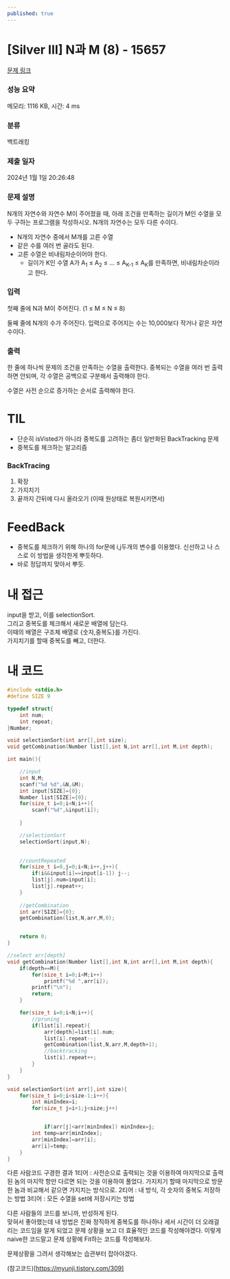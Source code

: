 ```yaml
---
published: true
---
```

# [Silver III] N과 M (8) - 15657 

[문제 링크](https://www.acmicpc.net/problem/15657) 

### 성능 요약

메모리: 1116 KB, 시간: 4 ms

### 분류

백트래킹

### 제출 일자

2024년 1월 1일 20:26:48

### 문제 설명

N개의 자연수와 자연수 M이 주어졌을 때, 아래 조건을 만족하는 길이가 M인 수열을 모두 구하는 프로그램을 작성하시오. N개의 자연수는 모두 다른 수이다.

- N개의 자연수 중에서 M개를 고른 수열
- 같은 수를 여러 번 골라도 된다.
- 고른 수열은 비내림차순이어야 한다.
  - 길이가 K인 수열 A가 A<sub>1</sub> ≤ A<sub>2</sub> ≤ ... ≤ A<sub>K-1</sub> ≤ A<sub>K</sub>를 만족하면, 비내림차순이라고 한다.

### 입력 

첫째 줄에 N과 M이 주어진다. (1 ≤ M ≤ N ≤ 8)

둘째 줄에 N개의 수가 주어진다. 입력으로 주어지는 수는 10,000보다 작거나 같은 자연수이다.

### 출력 

한 줄에 하나씩 문제의 조건을 만족하는 수열을 출력한다. 중복되는 수열을 여러 번 출력하면 안되며, 각 수열은 공백으로 구분해서 출력해야 한다.

수열은 사전 순으로 증가하는 순서로 출력해야 한다.

# TIL

- 단순히 isVisted가 아니라 중복도를 고려하는 좀더 일반화된 BackTracking 문제
- 중복도를 체크하는 알고리즘

### BackTracing

1. 확장
2. 가지치기
3. 끝까지 간뒤에 다시 올라오기 (이때 원상태로 복원시키면서)

# FeedBack

- 중복도를 체크하기 위해 하나의 for문에 i,j두개의 변수를 이용했다. 신선하고 나 스스로 이 방법을 생각한게 뿌듯하다.
- 바로 정답까지 맞아서 뿌듯.  

# 내 접근

input을 받고, 이를 selectionSort.  
그리고 중복도를 체크해서 새로운 배열에 담는다.  
이때의 배열은 구조체 배열로 {숫자,중복도}를 가진다.  
가지치기를 할때 중복도를 빼고, 더한다.



# 내 코드

```c
#include <stdio.h>
#define SIZE 9

typedef struct{
    int num;
    int repeat;
}Number;

void selectionSort(int arr[],int size);
void getCombination(Number list[],int N,int arr[],int M,int depth);

int main(){

    //input
    int N,M;
    scanf("%d %d",&N,&M);
    int input[SIZE]={0};
    Number list[SIZE]={0};
    for(size_t i=0;i<N;i++){
        scanf("%d",&input[i]);
        
    }

    //selectionSort
    selectionSort(input,N);
    

    //countRepeated
    for(size_t i=0,j=0;i<N;i++,j++){
        if(i&&input[i]==input[i-1]) j--;
        list[j].num=input[i];
        list[j].repeat++;
    }
  
  	//getCombination
    int arr[SIZE]={0};
    getCombination(list,N,arr,M,0);


    return 0;
}

//select arr[depth]
void getCombination(Number list[],int N,int arr[],int M,int depth){
    if(depth==M){
        for(size_t i=0;i<M;i++)
            printf("%d ",arr[i]);
        printf("\n");
        return;
    }

    for(size_t i=0;i<N;i++){
        //pruning
        if(list[i].repeat){
            arr[depth]=list[i].num;
            list[i].repeat--;
            getCombination(list,N,arr,M,depth+1);
            //backtracking
            list[i].repeat++;
        }
    }
}

void selectionSort(int arr[],int size){
    for(size_t i=0;i<size-1;i++){
        int minIndex=i;
        for(size_t j=i+1;j<size;j++)


            if(arr[j]<arr[minIndex]) minIndex=j;
        int temp=arr[minIndex];
        arr[minIndex]=arr[i];
        arr[i]=temp;
    }
}

```

다른 사람코드 구경한 결과
1티어 : 사전순으로 출력되는 것을 이용하여 마지막으로 출력된 놈의 마지막 항만 다르면 되는 것을 이용하여 풀었다. 가지치기 할때 마지막으로 방문한 놈과 비교해서 같으면 가지치는 방식으로.
2티어 : 내 방식, 각 숫자의 중복도 저장하는 방법
3티어 : 모든 수열을 set에 저장시키는 방법



다른 사람들의 코드를 보니까, 반성하게 된다.  
맞혀서 좋아했는데 내 방법은 진짜 정직하게 중복도를 하나하나 세서 시간이 더 오래걸리는 코드임을 알게 되었고
문제 상황을 보고 더 효율적인 코드를 작성해야겠다. 이렇게 naive한 코드말고 문제 상황에 Fit하는 코드를 작성해보자.

문제상황을 그려서 생각해보는 습관부터 잡아야겠다.

(참고코드)[https://myunji.tistory.com/309]
